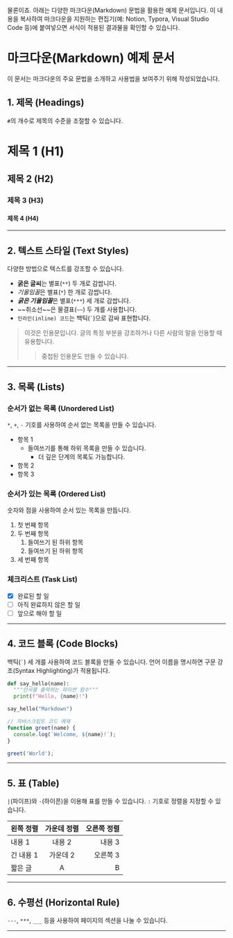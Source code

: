 물론이죠. 아래는 다양한 마크다운(Markdown) 문법을 활용한 예제 문서입니다. 이 내용을 복사하여 마크다운을 지원하는 편집기(예: Notion, Typora, Visual Studio Code 등)에 붙여넣으면 서식이 적용된 결과물을 확인할 수 있습니다.

# 마크다운(Markdown) 예제 문서

이 문서는 마크다운의 주요 문법을 소개하고 사용법을 보여주기 위해 작성되었습니다.

## 1\. 제목 (Headings)

`#`의 개수로 제목의 수준을 조절할 수 있습니다.

# 제목 1 (H1)

## 제목 2 (H2)

### 제목 3 (H3)

#### 제목 4 (H4)

-----

## 2\. 텍스트 스타일 (Text Styles)

다양한 방법으로 텍스트를 강조할 수 있습니다.

  - **굵은 글씨**는 별표(`**`) 두 개로 감쌉니다.
  - *기울임꼴*은 별표(`*`) 한 개로 감쌉니다.
  - ***굵은 기울임꼴***은 별표(`***`) 세 개로 감쌉니다.
  - \~\~취소선\~\~은 물결표(`~~`) 두 개를 사용합니다.
  - `인라인(inline) 코드`는 백틱(`` ` ``)으로 감싸 표현합니다.

> 이것은 인용문입니다.
> 글의 특정 부분을 강조하거나 다른 사람의 말을 인용할 때 유용합니다.
>
> > 중첩된 인용문도 만들 수 있습니다.

-----

## 3\. 목록 (Lists)

### 순서가 없는 목록 (Unordered List)

`*`, `+`, `-` 기호를 사용하여 순서 없는 목록을 만들 수 있습니다.

  - 항목 1
      - 들여쓰기를 통해 하위 목록을 만들 수 있습니다.
          - 더 깊은 단계의 목록도 가능합니다.
  - 항목 2
  - 항목 3

### 순서가 있는 목록 (Ordered List)

숫자와 점을 사용하여 순서 있는 목록을 만듭니다.

1.  첫 번째 항목
2.  두 번째 항목
    1.  들여쓰기 된 하위 항목
    2.  들여쓰기 된 하위 항목
3.  세 번째 항목

### 체크리스트 (Task List)

  - [x] 완료된 할 일
  - [ ] 아직 완료하지 않은 할 일
  - [ ] 앞으로 해야 할 일

-----

## 4\. 코드 블록 (Code Blocks)

백틱(`` ` ``) 세 개를 사용하여 코드 블록을 만들 수 있습니다. 언어 이름을 명시하면 구문 강조(Syntax Highlighting)가 적용됩니다.

```python
def say_hello(name):
  """인사를 출력하는 파이썬 함수"""
  print(f"Hello, {name}!")

say_hello("Markdown")
```

```javascript
// 자바스크립트 코드 예제
function greet(name) {
  console.log(`Welcome, ${name}!`);
}

greet('World');
```

-----


## 5\. 표 (Table)

`|`(파이프)와 `-`(하이픈)을 이용해 표를 만들 수 있습니다. `:` 기호로 정렬을 지정할 수 있습니다.

| 왼쪽 정렬 | 가운데 정렬 | 오른쪽 정렬 |
| :-------- | :---------: | ----------: |
| 내용 1    |   내용 2    |      내용 3 |
| 긴 내용 1 |  가운데 2   |     오른쪽 3 |
| 짧은 글   |      A      |          B |

-----

## 6\. 수평선 (Horizontal Rule)

`---`, `***`, `___` 등을 사용하여 페이지의 섹션을 나눌 수 있습니다.

-----